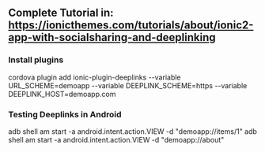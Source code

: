 ## Complete Tutorial in: https://ionicthemes.com/tutorials/about/ionic2-app-with-socialsharing-and-deeplinking


### Install plugins
cordova plugin add ionic-plugin-deeplinks --variable URL_SCHEME=demoapp --variable DEEPLINK_SCHEME=https --variable DEEPLINK_HOST=demoapp.com

### Testing Deeplinks in Android
adb shell am start -a android.intent.action.VIEW -d "demoapp://items/1"
adb shell am start -a android.intent.action.VIEW -d "demoapp://about"
